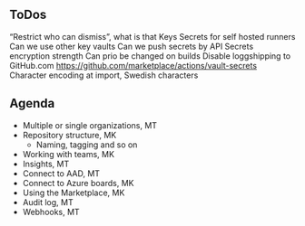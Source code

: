 ## ToDos

“Restrict who can dismiss”, what is that
Keys Secrets for self hosted runners
Can we use other key vaults
Can we push secrets by API
Secrets encryption strength
Can prio be changed on builds
Disable loggshipping to GitHub.com
https://github.com/marketplace/actions/vault-secrets
Character encoding at import, Swedish characters

## Agenda
* Multiple or single organizations, MT
* Repository structure, MK
  * Naming, tagging and so on
* Working with teams, MK
* Insights, MT
* Connect to AAD, MT
* Connect to Azure boards, MK
* Using the Marketplace, MK 
* Audit log, MT
* Webhooks, MT
